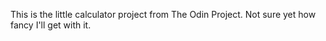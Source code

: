 This is the little calculator project from The Odin Project. Not sure yet how fancy I'll get with it.
